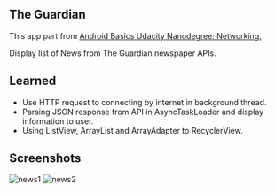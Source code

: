 The Guardian
-----------------------------------
This app part from [Android Basics Udacity Nanodegree: Networking.](https://www.udacity.com/course/android-basics-networking--ud843) 
 
Display list of News from The Guardian newspaper APIs. 
 
Learned 
------------------------------------
- Use HTTP request to connecting by internet in background thread.
- Parsing JSON response from API in AsyncTaskLoader and display information to user.
- Using ListView, ArrayList and ArrayAdapter to RecyclerView.  
 
Screenshots
------------------------------------------
![news1](https://user-images.githubusercontent.com/49339964/56417603-4cac3680-6249-11e9-9044-47c87484f195.PNG)
![news2](https://user-images.githubusercontent.com/49339964/56417609-503fbd80-6249-11e9-91ff-78c4c392160a.PNG)
